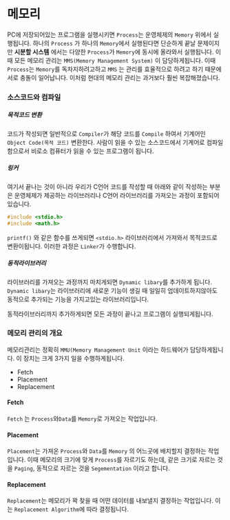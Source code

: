 # 메모리

PC에 저장되어있는 프로그램을 실행시키면 `Process`는 운영체제의 `Memory` 위에서 실행됩니다. 하나의 `Process` 가 하나의 `Memory`에서 실행된다면 단순하게 끝날 문제이지만 **시분할 시스템** 에서는 다양한 `Process`가 `Memory`에 동시에 올라와서 실행됩니다.  이때 모든 메모리 관리는 `MMS(Memory Management System)` 이 담당하게됩니다. 이때 `Process`는 `Memory`를 독차지하려고하고 `MMS` 는 관리를 효율적으로 하려고 하기 때문에 서로 충돌이 일어납니다. 이처럼 현대의 메모리 관리는 과거보다 훨씬 복잡해졌습니다.

### 소스코드와 컴파일

##### 목적코드 변환
코드가 작성되면 일반적으로 `Compiler`가 해당 코드를 `Compile` 하여서 기계어인 `Object Code(목적 코드)` 변환한다. 사람이 읽을 수 있는 소스코드에서 기계어로 컴파일함으로서 비로소 컴퓨터가 읽을 수 있는 프로그램이 됩니다.

##### 링커
여기서 끝나는 것이 아니라 우리가 C언어 코드를 작성할 때 아래와 같이 작성하는 부분은 운영체제가 제공하는 라이브러리나 C언어 라이브러리를 가져오는 과정이 포함되어있습니다. 
```c
#include <stdio.h>
#include <math.h>
```
``printf()`` 와 같은 함수를 쓰게되면 `<stdio.h>` 라이브러리에서 가져와서 목적코드로 변환이됩니다. 이러한 과정은 `Linker`가 수행합니다.
##### 동적라이브러리
라이브러리를 가져오는 과정까지 마치게되면 `Dynamic libary`를 추가하게 됩니다. `Dynamic libary`는 라이브러리에 새로운 기능이 생길 때 일일히 업데이트하지않아도 동적으로 추가되는 기능을 가지고있는 라이브러리입니다.

동적라이브러리까지 추가하게되면 모든 과정이 끝나고 프로그램이 실행되게됩니다.

### 메모리 관리의 개요

메모리관리는 정확히 `MMU(Memory Management Unit` 이라는 하드웨어가 담당하게됩니다. 이 장치는 크게 3가지 일을 수행하게됩니다.

- Fetch
- Placement
- Replacement
#### Fetch
`Fetch` 는 `Process`와`Data`를 `Memory`로 가져오는 작업입니다.
#### Placement
`Placement`는 가져온 `Process`와 `Data`를 `Memory` 의 어느곳에 배치할지 결정하는 작업입니다.  이때 메모리의 크기에 맞게 `Process`를 자르기도 하는데, 
같은 크기로 자르는 것을 `Paging`, 동적으로 자르는 것을 `Segementation` 이라고 합니다.
#### Replacement
`Replacement`는 메모리가 꽉 찾을 때 어떤 데이터를 내보낼지 결정하는 작업입니다. 이는 `Replacement Algorithm`에 따라 결정됩니다.


